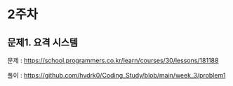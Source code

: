 # 2주차

## 문제1. 요격 시스템
문제 : https://school.programmers.co.kr/learn/courses/30/lessons/181188

풀이 : https://github.com/hvdrk0/Coding_Study/blob/main/week_3/problem1




